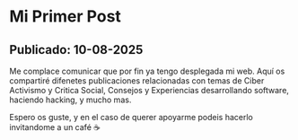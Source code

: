 # Mi Primer Post

## Publicado: 10-08-2025

Me complace comunicar que por fin ya tengo desplegada mi web. Aquí 
os compartiré difenetes publicaciones relacionadas con temas de Ciber Activismo y Critica Social, Consejos y Experiencias desarrollando software, haciendo hacking, y mucho mas.

Espero os guste, y en el caso de querer apoyarme podeis hacerlo invitandome a un café ☕
